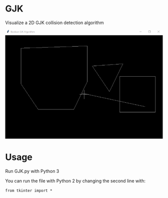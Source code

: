 # GJK
Visualize a 2D GJK collision detection algorithm

![alt text](https://raw.githubusercontent.com/sergio-pi/GJK/master/gjk.gif)

# Usage
Run GJK.py with Python 3

You can run the file with Python 2 by changing the second line with:
```
from tkinter import *
```
